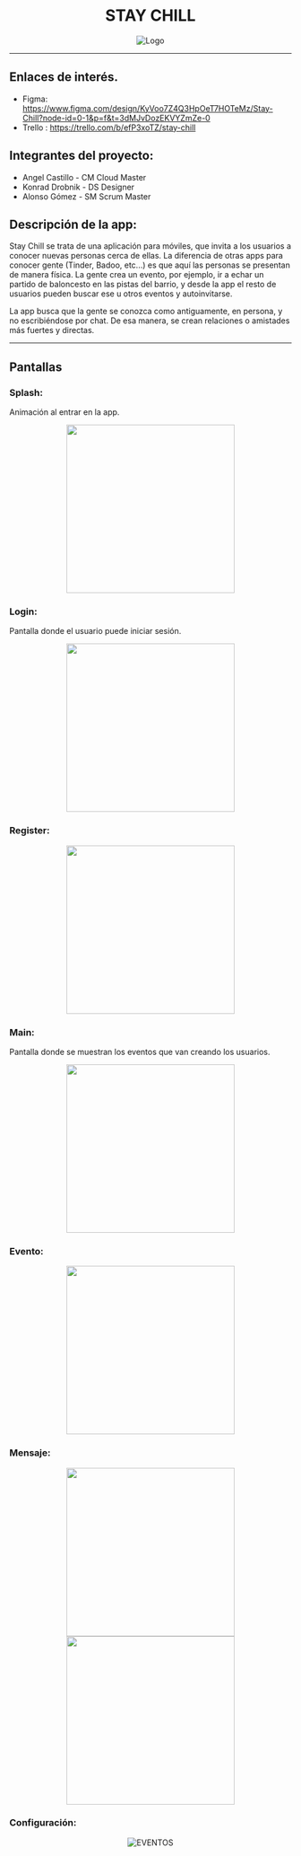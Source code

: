 <div align="center"><h1> STAY CHILL </h1></div>

<div align="center">
  <img src="imagenes/logo_stay_chill.svg" alt="Logo" />
</div>

---

##  Enlaces de interés.

- Figma: https://www.figma.com/design/KyVoo7Z4Q3HpOeT7HOTeMz/Stay-Chill?node-id=0-1&p=f&t=3dMJvDozEKVYZmZe-0
- Trello : https://trello.com/b/efP3xoTZ/stay-chill

## Integrantes del proyecto:

- Angel Castillo - CM Cloud Master
- Konrad Drobnik - DS Designer
- Alonso Gómez - SM Scrum Master

## Descripción de la app:

Stay Chill se trata de una aplicación para móviles, que invita a los usuarios a conocer nuevas personas cerca de ellas. La diferencia de otras apps para conocer gente (Tinder, Badoo, etc...) es que aquí las personas se presentan de manera física. La gente crea un evento, por ejemplo, ir a echar un partido de baloncesto en las pistas del barrio, y desde la app el resto de usuarios pueden buscar ese u otros eventos y autoinvitarse.

La app busca que la gente se conozca como antiguamente, en persona, y no escribiéndose por chat. De esa manera, se crean relaciones o amistades más fuertes y directas.

---

## Pantallas

### Splash:

Animación al entrar en la app.

<div align="center">
   <img src="imagenes/pantalla_splash.jpg" width="300">
</div>

### Login:

Pantalla donde el usuario puede iniciar sesión.

<div align="center">
   <img src="imagenes/pantalla_login.jpg" width="300">
</div>

### Register:

<div align="center">
   <img src="imagenes/pantalla_signup.jpg" width="300">
</div>

### Main:

Pantalla donde se muestran los eventos que van creando los usuarios.

<div align="center">
  <img src="imagenes/pantalla_main.jpg" width="300" />
</div>

### Evento:

<div align="center">
  <img src="imagenes/pantalla_evento.jpg" width="300" />
</div>

### Mensaje:

<div align="center">
  <img src="imagenes/pantalla_mensaje.jpg" width="300" />
</div>

<div align="center">
  <img src="imagenes/pantalla_conversacion.jpg" width="300" />
</div>

### Configuración:

<div align="center">
  <img src="imagenes/pantalla_configuracion.jpg" alt="EVENTOS" />
</div>